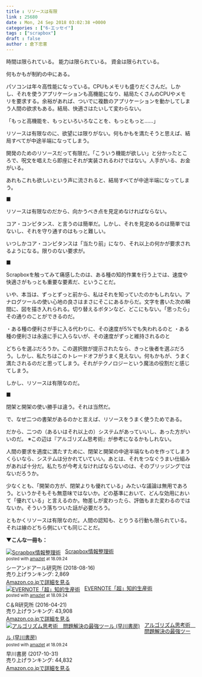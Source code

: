 ```yaml
---
title : リソースは有限
link : 25680
date : Mon, 24 Sep 2018 03:02:38 +0000
categories : ["6-エッセイ"]
tags : ["scrapbox"]
draft : false
author : 倉下忠憲
---
```


時間は限られている。
能力は限られている。
資金は限られている。

何もかもが制約の中にある。

パソコンは年々高性能になっている。CPUもメモリも盛りだくさんだ。しかし、それを使うアプリケーションも高機能になり、結局たくさんのCPUやメモリを要求する。余裕があれば、ついでに複数のアプリケーションを動かしてしまう人間の欲求もある。結局、快適さはたいして変わらない。

「もっと高機能を、もっといろいろなことを、もっともっと……」

リソースは有限なのに、欲望には限りがない。何もかもを満たそうと思えば、結局すべてが中途半端になってしまう。

開発のためのリソースだって有限だ。「こういう機能が欲しい」と分かったところで、呪文を唱えたら即座にそれが実装されるわけではない。人手がいる、お金がいる。

あれもこれも欲しいという声に流されると、結局すべてが中途半端になってしまう。

■

リソースは有限なのだから、向かうべき点を見定めなければならない。

コア・コンピタンス、と言うのは簡単だ。しかし、それを見定めるのは簡単ではないし、それを守り通すのはもっと難しい。

いつしかコア・コンピタンスは「当たり前」になり、それ以上の何かが要求されるようになる。限りのない要求が。

■

Scrapboxを触ってみて痛感したのは、ある種の知的作業を行う上では、速度や快適さがもっとも重要な要素だ、ということだ。

いや、本当は、ずっとずっと前から、私はそれを知っていたのかもしれない。アナログツールの使い心地の良さはまさにそこにあるからだ。文字を書いた次の瞬間に、図を描き入れられる。切り替えるボタンなど、どこにもない。「思ったら」その通りのことができるのだ。

・ある種の便利さが手に入る代わりに、その速度が5%でも失われるのと
・ある種の便利さは永遠に手に入らないが、その速度がずっと維持されるのと

どちらを選ぶだろうか。この選択肢が提示されたなら、きっと後者を選ぶだろう。しかし、私たちはこのトレードオフがうまく見えない。何もかもが、うまく満たされるのだと思ってしまう。それがテクノロジーという魔法の役割だと感じてしまう。

しかし、リソースは有限なのだ。

■

閉架と開架の使い勝手は違う。それは当然だ。

で、なぜ二つの書架があるのかと言えば、リソースをうまく使うためである。

だから、二つの（あるいはそれ以上の）システムがあっていいし、あった方がいいのだ。
※この辺は『アルゴリズム思考術』が参考になるかもしれない。

人間の要求を適度に満たすために、閉架と開架の中途半端なものを作ってしまうくらいなら、システムは分かれていていい。あとは、それをつなぐうまい仕組みがあれば十分だ。私たちが今考えなければならないのは、そのブリッジングではないだろうか。

少なくとも、「開架の方が、閉架よりも優れている」みたいな議論は無用であろう。というかそもそも無意味ではないか。どの基準において、どんな効用において「優れている」と言えるのか。物差しが変わったら、評価もまた変わるのではないか。そういう落ちついた話が必要だろう。

ともかくリソースは有限なのだ。人間の認知も、とりうる行動も限られている。それは線のどちら側にいても同じことだ。


<strong>▼こんな一冊も：</strong>


<div class="amazlet-box" style="margin-bottom:0px;"><div class="amazlet-image" style="float:left;margin:0px 12px 1px 0px;"><a href="http://www.amazon.co.jp/exec/obidos/ASIN/B07GJFBWWZ/rashita1000-22/ref=nosim/" name="amazletlink" target="_blank"><img src="https://images-fe.ssl-images-amazon.com/images/I/51yMZ%2BQU40L._SL160_.jpg" alt="Scrapbox情報整理術" style="border: none;" /></a></div><div class="amazlet-info" style="line-height:120%; margin-bottom: 10px"><div class="amazlet-name" style="margin-bottom:10px;line-height:120%"><a href="http://www.amazon.co.jp/exec/obidos/ASIN/B07GJFBWWZ/rashita1000-22/ref=nosim/" name="amazletlink" target="_blank">Scrapbox情報整理術</a><div class="amazlet-powered-date" style="font-size:80%;margin-top:5px;line-height:120%">posted with <a href="http://www.amazlet.com/" title="amazlet" target="_blank">amazlet</a> at 18.09.24</div></div><div class="amazlet-detail">シーアンドアール研究所 (2018-08-16)<br />売り上げランキング: 2,869<br /></div><div class="amazlet-sub-info" style="float: left;"><div class="amazlet-link" style="margin-top: 5px"><a href="http://www.amazon.co.jp/exec/obidos/ASIN/B07GJFBWWZ/rashita1000-22/ref=nosim/" name="amazletlink" target="_blank">Amazon.co.jpで詳細を見る</a></div></div></div><div class="amazlet-footer" style="clear: left"></div></div>

<div class="amazlet-box" style="margin-bottom:0px;"><div class="amazlet-image" style="float:left;margin:0px 12px 1px 0px;"><a href="http://www.amazon.co.jp/exec/obidos/ASIN/B01EL08HW2/rashita1000-22/ref=nosim/" name="amazletlink" target="_blank"><img src="https://images-fe.ssl-images-amazon.com/images/I/51i02uyvjAL._SL160_.jpg" alt="EVERNOTE「超」知的生産術" style="border: none;" /></a></div><div class="amazlet-info" style="line-height:120%; margin-bottom: 10px"><div class="amazlet-name" style="margin-bottom:10px;line-height:120%"><a href="http://www.amazon.co.jp/exec/obidos/ASIN/B01EL08HW2/rashita1000-22/ref=nosim/" name="amazletlink" target="_blank">EVERNOTE「超」知的生産術</a><div class="amazlet-powered-date" style="font-size:80%;margin-top:5px;line-height:120%">posted with <a href="http://www.amazlet.com/" title="amazlet" target="_blank">amazlet</a> at 18.09.24</div></div><div class="amazlet-detail">C＆R研究所 (2016-04-21)<br />売り上げランキング: 43,908<br /></div><div class="amazlet-sub-info" style="float: left;"><div class="amazlet-link" style="margin-top: 5px"><a href="http://www.amazon.co.jp/exec/obidos/ASIN/B01EL08HW2/rashita1000-22/ref=nosim/" name="amazletlink" target="_blank">Amazon.co.jpで詳細を見る</a></div></div></div><div class="amazlet-footer" style="clear: left"></div></div>

<div class="amazlet-box" style="margin-bottom:0px;"><div class="amazlet-image" style="float:left;margin:0px 12px 1px 0px;"><a href="http://www.amazon.co.jp/exec/obidos/ASIN/B076QB8LCL/rashita1000-22/ref=nosim/" name="amazletlink" target="_blank"><img src="https://images-fe.ssl-images-amazon.com/images/I/51IX%2BCJNxLL._SL160_.jpg" alt="アルゴリズム思考術　問題解決の最強ツール (早川書房)" style="border: none;" /></a></div><div class="amazlet-info" style="line-height:120%; margin-bottom: 10px"><div class="amazlet-name" style="margin-bottom:10px;line-height:120%"><a href="http://www.amazon.co.jp/exec/obidos/ASIN/B076QB8LCL/rashita1000-22/ref=nosim/" name="amazletlink" target="_blank">アルゴリズム思考術　問題解決の最強ツール (早川書房)</a><div class="amazlet-powered-date" style="font-size:80%;margin-top:5px;line-height:120%">posted with <a href="http://www.amazlet.com/" title="amazlet" target="_blank">amazlet</a> at 18.09.24</div></div><div class="amazlet-detail">早川書房 (2017-10-31)<br />売り上げランキング: 44,832<br /></div><div class="amazlet-sub-info" style="float: left;"><div class="amazlet-link" style="margin-top: 5px"><a href="http://www.amazon.co.jp/exec/obidos/ASIN/B076QB8LCL/rashita1000-22/ref=nosim/" name="amazletlink" target="_blank">Amazon.co.jpで詳細を見る</a></div></div></div><div class="amazlet-footer" style="clear: left"></div></div>

